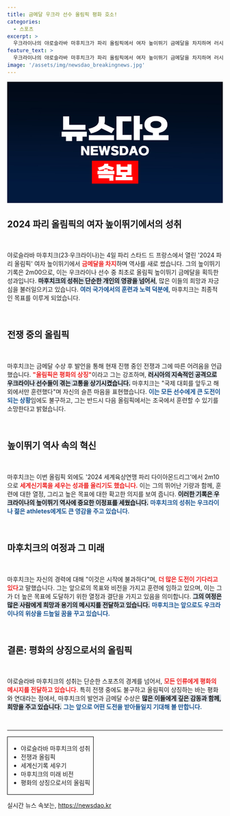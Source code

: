 ```yaml
---
title: 금메달 우크라 선수 올림픽 평화 호소!
categories:
  - 스포츠
excerpt: >
  우크라이나의 야로슬라바 마후치크가 파리 올림픽에서 여자 높이뛰기 금메달을 차지하며 러시아의 공습에 강력히 반발! 올림픽은 평화를, 그러나 전쟁은 계속이라는 그의 목소리가 세계를 울린다.
feature_text: >
  우크라이나의 야로슬라바 마후치크가 파리 올림픽에서 여자 높이뛰기 금메달을 차지하며 러시아의 공습에 강력히 반발! 올림픽은 평화를, 그러나 전쟁은 계속이라는 그의 목소리가 세계를 울린다.
image: '/assets/img/newsdao_breakingnews.jpg'
---
```


<p><img src="/assets/img/newsdao_breakingnews.jpg" alt="flaretime 속보" /></p>

<h2 data-ke-size="size26">2024 파리 올림픽의 여자 높이뛰기에서의 성취</h2>

<p data-ke-size="size16">&nbsp;</p>

<p>야로슬라바 마후치크(23·우크라이나)는 4일 파리 스타드 드 프랑스에서 열린 '2024 파리 올림픽' 여자 높이뛰기에서 <b><span style="color: #ee2323;">금메달을 차지</span></b>하며 역사를 새로 썼습니다. 그의 높이뛰기 기록은 2m00으로, 이는 우크라이나 선수 중 최초로 올림픽 높이뛰기 금메달을 획득한 성과입니다. <b><span style="background-color: #21538527;">마후치크의 성취는 단순한 개인의 영광을 넘어서</span></b>, 많은 이들의 희망과 자긍심을 불러일으키고 있습니다. <b><span style="color: #1a5490;">여러 국가에서의 훈련과 노력 덕분에</span></b>, 마후치크는 최종적인 목표를 이루게 되었습니다.</p>

<p data-ke-size="size16">&nbsp;</p>

<h2 data-ke-size="size26">전쟁 중의 올림픽</h2>

<p data-ke-size="size16">&nbsp;</p>

<p>마후치크는 금메달 수상 후 발언을 통해 현재 진행 중인 전쟁과 그에 따른 어려움을 언급했습니다. <b><span style="color: #ee2323;">"올림픽은 평화의 상징"</span></b>이라고 그는 강조하며, <b><span style="background-color: #21538527;">러시아의 지속적인 공격으로 우크라이나 선수들이 겪는 고통을 상기시켰습니다.</span></b> 마후치크는 "국제 대회를 앞두고 해외에서만 훈련했다"며 자신의 슬픈 마음을 표현했습니다. <b><span style="color: #1a5490;">이는 모든 선수에게 큰 도전이 되는 상황</span></b>임에도 불구하고, 그는 반드시 다음 올림픽에서는 조국에서 훈련할 수 있기를 소망한다고 밝혔습니다.</p>

<p data-ke-size="size16">&nbsp;</p>

<h2 data-ke-size="size26">높이뛰기 역사 속의 혁신</h2>

<p data-ke-size="size16">&nbsp;</p>

<p>마후치크는 이번 올림픽 외에도 '2024 세계육상연맹 파리 다이아몬드리그'에서 2m10으로 <b><span style="color: #ee2323;">세계신기록을 세우는 성과를 올리기도 했습니다.</span></b> 이는 그의 뛰어난 기량과 함께, 훈련에 대한 열정, 그리고 높은 목표에 대한 확고한 의지를 보여 줍니다. <b><span style="background-color: #21538527;">이러한 기록은 우크라이나의 높이뛰기 역사에 중요한 이정표를 세웠습니다.</span></b> <b><span style="color: #1a5490;">마후치크의 성취는 우크라이나 젊은 athletes에게도 큰 영감을 주고 있습니다.</span></b> </p>

<p data-ke-size="size16">&nbsp;</p>

<h2 data-ke-size="size26">마후치크의 여정과 그 미래</h2>

<p data-ke-size="size16">&nbsp;</p>

<p>마후치크는 자신의 경력에 대해 "이것은 시작에 불과하다"며, <b><span style="color: #ee2323;">더 많은 도전이 기다리고 있다</span></b>고 말했습니다. 그는 앞으로의 목표와 비전을 가지고 훈련에 임하고 있으며, 이는 그가 더 높은 목표에 도달하기 위한 열정과 결단을 가지고 있음을 의미합니다. <b><span style="background-color: #21538527;">그의 여정은 많은 사람에게 희망과 용기의 메시지를 전달하고 있습니다.</span></b> <b><span style="color: #1a5490;">마후치크는 앞으로도 우크라이나의 위상을 드높일 꿈을 꾸고 있습니다.</span></b></p>

<p data-ke-size="size16">&nbsp;</p>

<h2 data-ke-size="size26">결론: 평화의 상징으로서의 올림픽</h2>

<p data-ke-size="size16">&nbsp;</p>

<p>야로슬라바 마후치크의 성취는 단순한 스포츠의 경계를 넘어서, <b><span style="color: #ee2323;">모든 인류에게 평화의 메시지를 전달하고 있습니다.</span></b> 특히 전쟁 중에도 불구하고 올림픽이 상징하는 바는 평화와 연대라는 점에서, 마후치크의 발언과 금메달 수상은 <b><span style="background-color: #21538527;">많은 이들에게 깊은 감동과 함께, 희망을 주고 있습니다.</span></b> <b><span style="color: #1a5490;">그는 앞으로 어떤 도전을 받아들일지 기대해 볼 만합니다.</span></b> </p>

<p data-ke-size="size16">&nbsp;</p> 

<hr />

<table style="width: 100%; border-collapse: collapse;">
  <tr>
    <td style="border: 1px solid #000;">
      <ul>
        <li>야로슬라바 마후치크의 성취</li>
        <li>전쟁과 올림픽</li>
        <li>세계신기록 세우기</li>
        <li>마후치크의 미래 비전</li>
        <li>평화의 상징으로서의 올림픽</li>
      </ul>
    </td>
  </tr>
</table>
실시간 뉴스 속보는, <a href="https://newsdao.kr" rel="dofollow">https://newsdao.kr</a>


